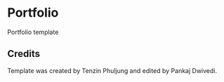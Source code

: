 # Portfolio 
Portfolio template
## Credits
Template was created by Tenzin Phuljung and edited by Pankaj Dwivedi.